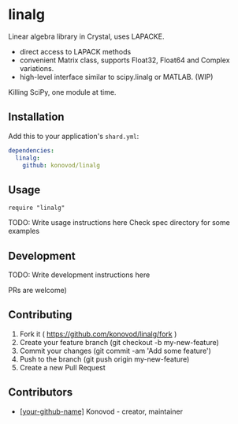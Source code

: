 # linalg
Linear algebra library in Crystal, uses LAPACKE.
- direct access to LAPACK methods
- convenient Matrix class, supports Float32, Float64 and Complex variations.
- high-level interface similar to scipy.linalg or MATLAB. (WIP)

Killing SciPy, one module at time.

## Installation

Add this to your application's `shard.yml`:

```yaml
dependencies:
  linalg:
    github: konovod/linalg
```

## Usage

```crystal
require "linalg"
```

TODO: Write usage instructions here
Check spec directory for some examples

## Development

TODO: Write development instructions here

PRs are welcome)

## Contributing

1. Fork it ( https://github.com/konovod/linalg/fork )
2. Create your feature branch (git checkout -b my-new-feature)
3. Commit your changes (git commit -am 'Add some feature')
4. Push to the branch (git push origin my-new-feature)
5. Create a new Pull Request


## Contributors

- [[your-github-name]](https://github.com/konovod) Konovod - creator, maintainer
